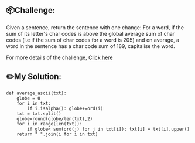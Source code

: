 ## 📦Challenge:
Given a sentence, return the sentence with one change:
For a word, if the sum of its letter's char codes is above the global average sum of char codes (i.e if the sum of char codes for a word is 205) and on average, a word in the sentence has a char code sum of 189, capitalise the word.

For more details of the challenge, [Click here][https://edabit.com/challenge/Q8XSxTfzP3HLS57h5]
## ✏️My Solution:
```
def average_ascii(txt):
	globe = 0
	for i in txt:
		if i.isalpha(): globe+=ord(i)
	txt = txt.split()
	globe=round(globe/len(txt),2)
	for i in range(len(txt)):
		if globe< sum(ord(j) for j in txt[i]): txt[i] = txt[i].upper()
	return " ".join(i for i in txt)
```

[https://edabit.com/challenge/Q8XSxTfzP3HLS57h5]: https://edabit.com/challenge/Q8XSxTfzP3HLS57h5